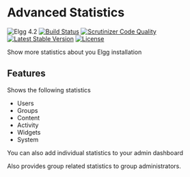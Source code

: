 Advanced Statistics
===================

![Elgg 4.2](https://img.shields.io/badge/Elgg-4.2-green.svg)
[![Build Status](https://scrutinizer-ci.com/g/ColdTrick/advanced_statistics/badges/build.png?b=master)](https://scrutinizer-ci.com/g/ColdTrick/advanced_statistics/build-status/master)
[![Scrutinizer Code Quality](https://scrutinizer-ci.com/g/ColdTrick/advanced_statistics/badges/quality-score.png?b=master)](https://scrutinizer-ci.com/g/ColdTrick/advanced_statistics/?branch=master)
[![Latest Stable Version](https://poser.pugx.org/coldtrick/advanced_statistics/v/stable.svg)](https://packagist.org/packages/coldtrick/advanced_statistics)
[![License](https://poser.pugx.org/coldtrick/advanced_statistics/license.svg)](https://packagist.org/packages/coldtrick/advanced_statistics)

Show more statistics about you Elgg installation

Features
--------

Shows the following statistics

- Users
- Groups
- Content
- Activity
- Widgets
- System

You can also add individual statistics to your admin dashboard

Also provides group related statistics to group administrators.
